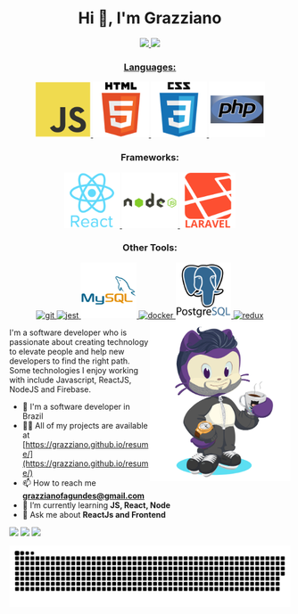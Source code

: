 <div>
    <h1 align="center">Hi 👋, I'm Grazziano</h1>
    <!-- <p align="center">
    <a href="https://www.linkedin.com/in/grazziano-fagundes/"><img src="https://img.shields.io/badge/linkedin-%230177B5?style=flat&logo=linkedin&logoColor=white"/></a>
    </p> -->
  
  <div align="center">
      <a href="https://github.com/Grazziano">
      <img height="180em" src="https://github-readme-stats.vercel.app/api?username=Grazziano&show_icons=true&theme=dark&include_all_commits=true&count_private=true"/>
      <img height="180em" src="https://github-readme-stats.vercel.app/api/top-langs/?username=Grazziano&layout=compact&langs_count=7&theme=dark"/>
    </div>
  
  <h3 align="center">Languages:</h3>
    <div align="center">
        <a href="https://developer.mozilla.org/en-US/docs/Web/JavaScript" target="_blank" rel="noreferrer">
            <img src="https://raw.githubusercontent.com/devicons/devicon/master/icons/javascript/javascript-original.svg" alt="javascript" width="100" height="100"/>
        </a>
        <a href="https://www.w3.org/html/" target="_blank" rel="noreferrer">
          <img src="https://raw.githubusercontent.com/devicons/devicon/master/icons/html5/html5-original-wordmark.svg" alt="html5" width="100" height="100"/>
        </a>
        <a href="https://www.w3schools.com/css/" target="_blank" rel="noreferrer">
          <img src="https://raw.githubusercontent.com/devicons/devicon/master/icons/css3/css3-original-wordmark.svg" alt="css3" width="100" height="100"/>
        </a>
        <a href="https://www.php.net" target="_blank" rel="noreferrer">
          <img src="https://raw.githubusercontent.com/devicons/devicon/master/icons/php/php-original.svg" alt="php" width="100" height="100"/>
        </a>
    </div>
</div>
    <h3 align="center">Frameworks:</h3>
    <div align="center">
        <a href="https://reactjs.org/" target="_blank" rel="noreferrer">
        <img src="https://raw.githubusercontent.com/devicons/devicon/master/icons/react/react-original-wordmark.svg" alt="react" width="100" height="100"/>
        </a>
        <a href="https://nodejs.org" target="_blank" rel="noreferrer">
          <img src="https://raw.githubusercontent.com/devicons/devicon/master/icons/nodejs/nodejs-original-wordmark.svg" alt="nodejs" width="100" height="100"/>
        </a>
        <a href="https://laravel.com/" target="_blank" rel="noreferrer">
          <img src="https://raw.githubusercontent.com/devicons/devicon/master/icons/laravel/laravel-plain-wordmark.svg" alt="laravel" width="100" height="100"/>
        </a>
    </div>
    <h3 align="center">Other Tools:</h3>
    <div align="center">
        <a href="https://git-scm.com/" target="_blank" rel="noreferrer">
          <img src="https://www.vectorlogo.zone/logos/git-scm/git-scm-icon.svg" alt="git" width="100" height="100"/>
        </a>
        <a href="https://jestjs.io" target="_blank" rel="noreferrer">
          <img src="https://www.vectorlogo.zone/logos/jestjsio/jestjsio-icon.svg" alt="jest" width="100" height="100"/>
        </a>
        <a href="https://www.mysql.com/" target="_blank" rel="noreferrer">
          <img src="https://raw.githubusercontent.com/devicons/devicon/master/icons/mysql/mysql-original-wordmark.svg" alt="mysql" width="100" height="100"/>
        </a>
        <a href="https://www.docker.com/" target="_blank" rel="noreferrer">
          <img src="https://www.vectorlogo.zone/logos/docker/docker-official.svg" alt="docker" width="100" height="100"/>
        </a>
        <a href="https://www.postgresql.org" target="_blank" rel="noreferrer">
          <img src="https://raw.githubusercontent.com/devicons/devicon/master/icons/postgresql/postgresql-original-wordmark.svg" alt="postgresql" width="100" height="100"/>
        </a>
        <a href="https://redux.js.org/" target="_blank" rel="noreferrer">
          <img src="https://github.com/bestofjs/bestofjs-webui/blob/master/public/logos/redux.dark.svg" alt="redux" width="100" height="100"/>
        </a>
    </div>
  
  <img src="https://github.com/Grazziano/Grazziano/blob/main/Captura%20de%20tela%20de%202022-02-11%2020-08-54.png" align="right" width="50%"/>

I'm a software developer who is passionate about creating technology to elevate people and help new developers to find the right path. Some technologies I enjoy working with include Javascript, ReactJS, NodeJS and Firebase.

- 🔭 I'm a software developer in Brazil
- 👨‍💻 All of my projects are available at [https://grazziano.github.io/resume/](https://grazziano.github.io/resume/)
- 📫 How to reach me **grazzianofagundes@gmail.com**
- 🌱 I’m currently learning **JS, React, Node**
- 💬 Ask me about **ReactJs and Frontend**
    
<div> 
<!--   <a href="https://www.youtube.com/channel/UCXHagA_tLTnwLKxU1w_BInA" target="_blank"><img src="https://img.shields.io/badge/YouTube-FF0000?style=for-the-badge&logo=youtube&logoColor=white" target="_blank"></a> -->
  <a href="https://www.instagram.com/grazzianoborgesfagundes/" target="_blank"><img src="https://img.shields.io/badge/-Instagram-%23E4405F?style=for-the-badge&logo=instagram&logoColor=white" target="_blank"></a>
<!--  	<a href="https://www.twitch.tv/grazzianobf" target="_blank"><img src="https://img.shields.io/badge/Twitch-9146FF?style=for-the-badge&logo=twitch&logoColor=white" target="_blank"></a> -->
   <a href = "mailto:grazzianofagundes@gmail.com"><img src="https://img.shields.io/badge/-Gmail-%23333?style=for-the-badge&logo=gmail&logoColor=white" target="_blank"></a>
  <a href="https://www.linkedin.com/in/grazziano-fagundes" target="_blank"><img src="https://img.shields.io/badge/-LinkedIn-%230077B5?style=for-the-badge&logo=linkedin&logoColor=white" target="_blank"></a>
  
  ![Snake animation](https://github.com/Grazziano/Grazziano/blob/output/github-contribution-grid-snake.svg)
</div>

